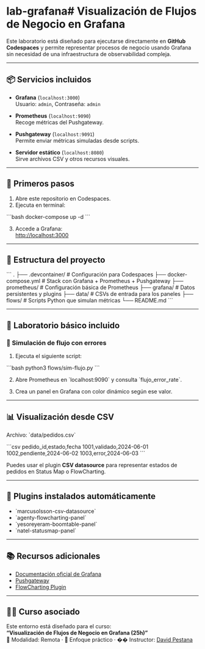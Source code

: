# lab-grafana# Visualización de Flujos de Negocio en Grafana

Este laboratorio está diseñado para ejecutarse directamente en **GitHub Codespaces** y permite representar procesos de negocio usando Grafana sin necesidad de una infraestructura de observabilidad compleja.

---

## 📦 Servicios incluidos

- **Grafana** (`localhost:3000`)  
  Usuario: `admin`, Contraseña: `admin`

- **Prometheus** (`localhost:9090`)  
  Recoge métricas del Pushgateway.

- **Pushgateway** (`localhost:9091`)  
  Permite enviar métricas simuladas desde scripts.

- **Servidor estático** (`localhost:8080`)  
  Sirve archivos CSV y otros recursos visuales.

---

## 🚀 Primeros pasos

1. Abre este repositorio en Codespaces.
2. Ejecuta en terminal:

\`\`\`bash
docker-compose up -d
\`\`\`

3. Accede a Grafana:  
   [http://localhost:3000](http://localhost:3000)

---

## 📂 Estructura del proyecto

\`\`\`
.
├── .devcontainer/           # Configuración para Codespaces
├── docker-compose.yml       # Stack con Grafana + Prometheus + Pushgateway
├── prometheus/              # Configuración básica de Prometheus
├── grafana/                 # Datos persistentes y plugins
├── data/                    # CSVs de entrada para los paneles
├── flows/                   # Scripts Python que simulan métricas
└── README.md
\`\`\`

---

## 🧪 Laboratorio básico incluido

### 🔸 Simulación de flujo con errores

1. Ejecuta el siguiente script:

\`\`\`bash
python3 flows/sim-flujo.py
\`\`\`

2. Abre Prometheus en \`localhost:9090\` y consulta \`flujo_error_rate\`.

3. Crea un panel en Grafana con color dinámico según ese valor.

---

## 📊 Visualización desde CSV

Archivo: \`data/pedidos.csv\`

\`\`\`csv
pedido_id,estado,fecha
1001,validado,2024-06-01
1002,pendiente,2024-06-02
1003,error,2024-06-03
\`\`\`

Puedes usar el plugin **CSV datasource** para representar estados de pedidos en Status Map o FlowCharting.

---

## 🔌 Plugins instalados automáticamente

- \`marcusolsson-csv-datasource\`
- \`agenty-flowcharting-panel\`
- \`yesoreyeram-boomtable-panel\`
- \`natel-statusmap-panel\`

---

## 📚 Recursos adicionales

- [Documentación oficial de Grafana](https://grafana.com/docs/)
- [Pushgateway](https://prometheus.io/docs/practices/pushing/)
- [FlowCharting Plugin](https://github.com/algenty/grafana-flowcharting)

---

## 🧑‍🏫 Curso asociado

Este entorno está diseñado para el curso:  
**“Visualización de Flujos de Negocio en Grafana (25h)”**  
📍 Modalidad: Remota · 🔧 Enfoque práctico · �� Instructor: [David Pestana](https://github.com/davidpestana)
